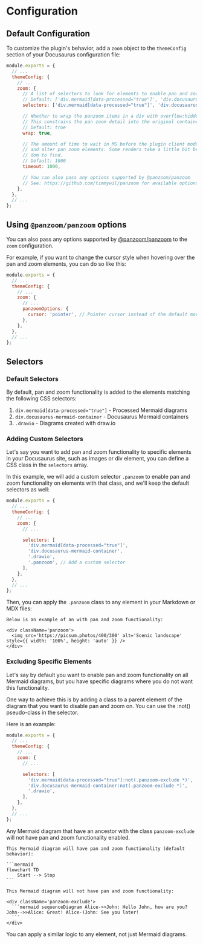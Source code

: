 # Configuration

## Default Configuration

To customize the plugin's behavior, add a `zoom` object to the `themeConfig` section of your Docusaurus configuration
file:

```js title="docusaurus.config.js"
module.exports = {
  // ...
  themeConfig: {
    // ...
    zoom: {
      // A list of selectors to look for elements to enable pan and zoom
      // Default: ['div.mermaid[data-processed="true"]', 'div.docusaurus-mermaid-container', '.drawio']
      selectors: ['div.mermaid[data-processed="true"]', 'div.docusaurus-mermaid-container', '.drawio'],

      // Whether to wrap the panzoom items in a div with overflow:hidden
      // This constrains the pan zoom detail into the original container
      // Default: true
      wrap: true,

      // The amount of time to wait in MS before the plugin client module tries to look for
      // and alter pan zoom elements. Some renders take a little bit before they appear in the
      // dom to find.
      // Default: 1000
      timeout: 1000,

      // You can also pass any options supported by @panzoom/panzoom
      // See: https://github.com/timmywil/panzoom for available options
    },
  },
  // ...
};
```

## Using `@panzoom/panzoom` options

You can also pass any options supported by [@panzoom/panzoom](https://www.npmjs.com/package/@panzoom/panzoom) to the
`zoom` configuration.

For example, if you want to change the cursor style when hovering over the pan and zoom elements, you can do so like
this:

```js title="docusaurus.config.js"
module.exports = {
  // ...
  themeConfig: {
    // ...
    zoom: {
      // ...
      panzoomOptions: {
        cursor: 'pointer', // Pointer cursor instead of the default move cursor
      },
    },
  },
  // ...
};
```

## Selectors

### Default Selectors

By default, pan and zoom functionality is added to the elements matching the following CSS selectors:

1. `div.mermaid[data-processed="true"]` - Processed Mermaid diagrams
2. `div.docusaurus-mermaid-container` - Docusaurus Mermaid containers
3. `.drawio` - Diagrams created with draw.io

### Adding Custom Selectors

Let's say you want to add pan and zoom functionality to specific elements in your Docusaurus site, such as images or div
element, you can define a CSS class in the `selectors` array.

In this example, we will add a custom selector `.panzoom` to enable pan and zoom functionality on elements with that
class, and we'll keep the default selectors as well:

```js title="docusaurus.config.js"
module.exports = {
  // ...
  themeConfig: {
    // ...
    zoom: {
      // ...

      selectors: [
        'div.mermaid[data-processed="true"]',
        'div.docusaurus-mermaid-container',
        '.drawio',
        '.panzoom', // Add a custom selector
      ],
    },
  },
  // ...
};
```

Then, you can apply the `.panzoom` class to any element in your Markdown or MDX files:

```mdx title="example.md"
Below is an example of an with pan and zoom functionality:

<div className='panzoom'>
  <img src='https://picsum.photos/400/300' alt='Scenic landscape' style={{ width: '100%', height: 'auto' }} />
</div>
```

### Excluding Specific Elements

Let's say by default you want to enable pan and zoom functionality on all Mermaid diagrams, but you have specific
diagrams where you do not want this functionality.

One way to achieve this is by adding a class to a parent element of the diagram that you want to disable pan and zoom
on. You can use the :not() pseudo-class in the selector.

Here is an example:

```js title="docusaurus.config.js"
module.exports = {
  // ...
  themeConfig: {
    // ...
    zoom: {
      // ...

      selectors: [
        'div.mermaid[data-processed="true"]:not(.panzoom-exclude *)',
        'div.docusaurus-mermaid-container:not(.panzoom-exclude *)',
        '.drawio',
      ],
    },
  },
  // ...
};
```

Any Mermaid diagram that have an ancestor with the class `panzoom-exclude` will not have pan and zoom functionality
enabled.

````mdx title="example.md"
This Mermaid diagram will have pan and zoom functionality (default behavior):

```mermaid
flowchart TD
    Start --> Stop
```

This Mermaid diagram will not have pan and zoom functionality:

<div className='panzoom-exclude'>
  ```mermaid sequenceDiagram Alice->>John: Hello John, how are you? John-->>Alice: Great! Alice-)John: See you later!
  ```
</div>
````

You can apply a similar logic to any element, not just Mermaid diagrams.

